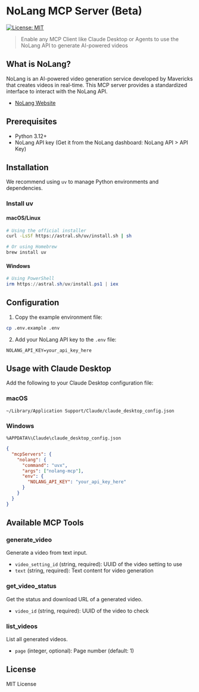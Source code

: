 # NoLang MCP Server (Beta)

[![License: MIT](https://img.shields.io/badge/License-MIT-yellow.svg)](https://opensource.org/licenses/MIT)

> Enable any MCP Client like Claude Desktop or Agents to use the NoLang API to generate AI-powered videos

## What is NoLang?

NoLang is an AI-powered video generation service developed by Mavericks that creates videos in real-time. This MCP server provides a standardized interface to interact with the NoLang API.

- [NoLang Website](https://no-lang.com/)

## Prerequisites

- Python 3.12+
- NoLang API key (Get it from the NoLang dashboard: NoLang API > API Key)

## Installation

We recommend using `uv` to manage Python environments and dependencies.

### Install uv

#### macOS/Linux
```bash
# Using the official installer
curl -LsSf https://astral.sh/uv/install.sh | sh

# Or using Homebrew
brew install uv
```

#### Windows
```powershell
# Using PowerShell
irm https://astral.sh/uv/install.ps1 | iex
```

## Configuration

1. Copy the example environment file:
```bash
cp .env.example .env
```

2. Add your NoLang API key to the `.env` file:
```
NOLANG_API_KEY=your_api_key_here
```

## Usage with Claude Desktop

Add the following to your Claude Desktop configuration file:

### macOS
`~/Library/Application Support/Claude/claude_desktop_config.json`

### Windows
`%APPDATA%\Claude\claude_desktop_config.json`

```json
{
  "mcpServers": {
    "nolang": {
      "command": "uvx",
      "args": ["nolang-mcp"],
      "env": {
        "NOLANG_API_KEY": "your_api_key_here"
      }
    }
  }
}
```

## Available MCP Tools

### generate_video
Generate a video from text input.
- `video_setting_id` (string, required): UUID of the video setting to use
- `text` (string, required): Text content for video generation

### get_video_status
Get the status and download URL of a generated video.
- `video_id` (string, required): UUID of the video to check

### list_videos
List all generated videos.
- `page` (integer, optional): Page number (default: 1)



## License

MIT License